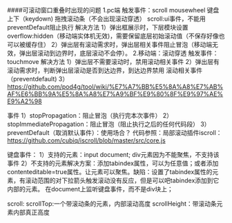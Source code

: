 ####可滚动窗口重叠时出现的问题
1.pc端
    触发事件：scroll mousewheel 键盘上下（keydown) 拖拽滚动条（不会出现滚动穿透）
    scroll:ui事件，不能用preventDefault阻止执行
    解决方法
    1）弹出框展示时，下层模块设置overflow:hidden（移动端实体机无效)，需要保留底层初始滚动值（不保存好像也可以被缓存住）
    2）弹出层有滚动需求时，弹出层相关事件阻止冒泡（移动端无效，弹出层滚动到边界时，底层滚动不会停）。
2.移动端：滚动穿透
    触发事件：touchmove
    解决方法
    1）弹出层不需要滚动时，禁用滚动相关事件
    2）弹出层有滚动需求时，判断弹出层滚动是否到达边界，到达边界禁用 滚动相关事件（preventdefault)
    3）https://github.com/pod4g/tool/wiki/%E7%A7%BB%E5%8A%A8%E7%AB%AF%E6%BB%9A%E5%8A%A8%E7%A9%BF%E9%80%8F%E9%97%AE%E9%A2%98

事件
1）stopPropagation：阻止冒泡（执行完本次事件）
2）stopImmediatePropagation：阻止冒泡（阻止执行之后的任何代码段）
3）preventDefault（取消默认事件）：使用场合？
代码参照：局部滚动插件iscroll：https://github.com/cubiq/iscroll/blob/master/src/core.js

键盘事件：
1）支持的元素：input document; div元素因为不能聚焦，不支持该事件
2）不支持的元素解决方案：添加tabindex属性，可以为任意值；或者添加contenteditable=true属性。让元素可以聚焦。缺陷：设置了tabindex属性的元素，有滚动范围的对下拉箭头触发滚动没有反应，但是可以吧tabindex添加到它内部的元素。
在document上监听键盘事件，而不是div块上；

scroll:
scrollTop:一个带滚动条的元素，内部滚动高度
scrollHeight：带滚动条元素内部真正高度